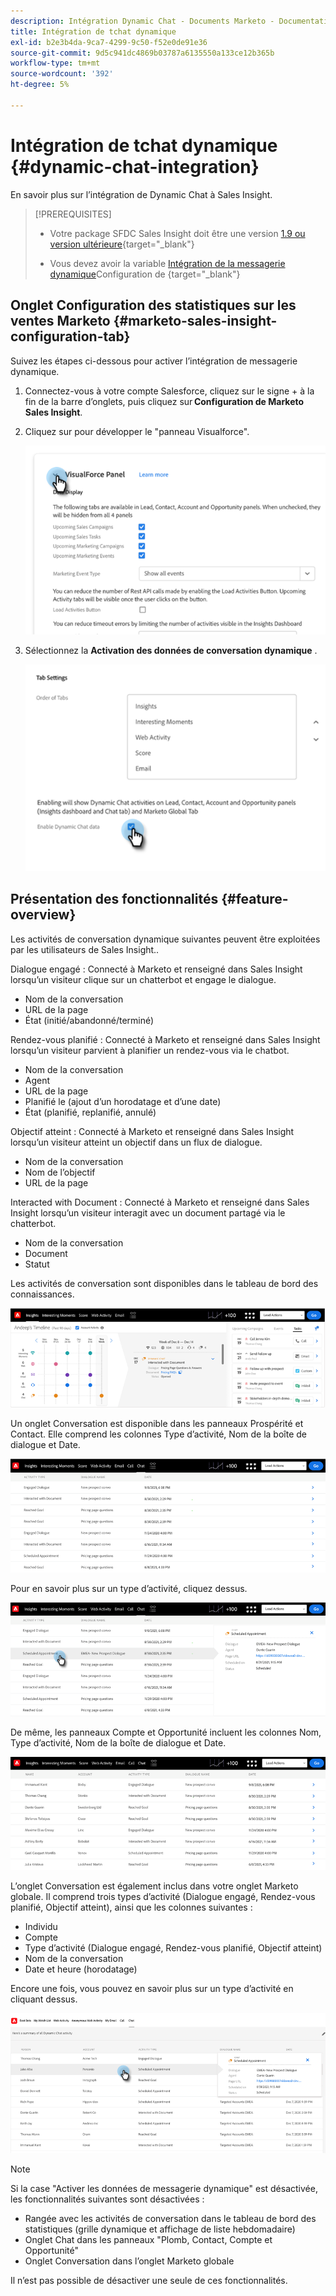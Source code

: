 ```yaml
---
description: Intégration Dynamic Chat - Documents Marketo - Documentation du produit
title: Intégration de tchat dynamique
exl-id: b2e3b4da-9ca7-4299-9c50-f52e0de91e36
source-git-commit: 9d5c941dc4869b03787a6135550a133ce12b365b
workflow-type: tm+mt
source-wordcount: '392'
ht-degree: 5%

---
```


# Intégration de tchat dynamique {#dynamic-chat-integration}

En savoir plus sur l’intégration de Dynamic Chat à Sales Insight.

>[!PREREQUISITES]
>
>* Votre package SFDC Sales Insight doit être une version [1.9 ou version ultérieure](/help/marketo/product-docs/marketo-sales-insight/msi-for-salesforce/upgrading/upgrading-your-msi-package.md){target=&quot;_blank&quot;}
>
>* Vous devez avoir la variable [Intégration de la messagerie dynamique](/help/marketo/product-docs/demand-generation/dynamic-chat/dynamic-chat-overview.md)Configuration de {target=&quot;_blank&quot;}


## Onglet Configuration des statistiques sur les ventes Marketo {#marketo-sales-insight-configuration-tab}

Suivez les étapes ci-dessous pour activer l’intégration de messagerie dynamique.

1. Connectez-vous à votre compte Salesforce, cliquez sur le signe + à la fin de la barre d’onglets, puis cliquez sur **Configuration de Marketo Sales Insight**.

1. Cliquez sur pour développer le &quot;panneau Visualforce&quot;.

   ![](assets/dynamic-chat-integration-1.png)

1. Sélectionnez la **Activation des données de conversation dynamique** .

   ![](assets/dynamic-chat-integration-2.png)

## Présentation des fonctionnalités {#feature-overview}

Les activités de conversation dynamique suivantes peuvent être exploitées par les utilisateurs de Sales Insight..

Dialogue engagé : Connecté à Marketo et renseigné dans Sales Insight lorsqu’un visiteur clique sur un chatterbot et engage le dialogue.

* Nom de la conversation
* URL de la page
* État (initié/abandonné/terminé)

Rendez-vous planifié : Connecté à Marketo et renseigné dans Sales Insight lorsqu’un visiteur parvient à planifier un rendez-vous via le chatbot.

* Nom de la conversation
* Agent
* URL de la page
* Planifié le (ajout d’un horodatage et d’une date)
* État (planifié, replanifié, annulé)

Objectif atteint : Connecté à Marketo et renseigné dans Sales Insight lorsqu’un visiteur atteint un objectif dans un flux de dialogue.

* Nom de la conversation
* Nom de l’objectif
* URL de la page

Interacted with Document : Connecté à Marketo et renseigné dans Sales Insight lorsqu’un visiteur interagit avec un document partagé via le chatterbot.

* Nom de la conversation
* Document
* Statut

Les activités de conversation sont disponibles dans le tableau de bord des connaissances.

![](assets/dynamic-chat-integration-3.png)

Un onglet Conversation est disponible dans les panneaux Prospérité et Contact. Elle comprend les colonnes Type d’activité, Nom de la boîte de dialogue et Date.

![](assets/dynamic-chat-integration-4.png)

Pour en savoir plus sur un type d’activité, cliquez dessus.

![](assets/dynamic-chat-integration-5.png)

De même, les panneaux Compte et Opportunité incluent les colonnes Nom, Type d’activité, Nom de la boîte de dialogue et Date.

![](assets/dynamic-chat-integration-6.png)

L’onglet Conversation est également inclus dans votre onglet Marketo globale. Il comprend trois types d’activité (Dialogue engagé, Rendez-vous planifié, Objectif atteint), ainsi que les colonnes suivantes :

* Individu
* Compte
* Type d’activité (Dialogue engagé, Rendez-vous planifié, Objectif atteint)
* Nom de la conversation
* Date et heure (horodatage)

Encore une fois, vous pouvez en savoir plus sur un type d’activité en cliquant dessus.

![](assets/dynamic-chat-integration-7.png)

>[!NOTE]
>
>Si la case &quot;Activer les données de messagerie dynamique&quot; est désactivée, les fonctionnalités suivantes sont désactivées :
>
>* Rangée avec les activités de conversation dans le tableau de bord des statistiques (grille dynamique et affichage de liste hebdomadaire)
>* Onglet Chat dans les panneaux &quot;Plomb, Contact, Compte et Opportunité&quot;
>* Onglet Conversation dans l’onglet Marketo globale
>
>Il n’est pas possible de désactiver une seule de ces fonctionnalités.

